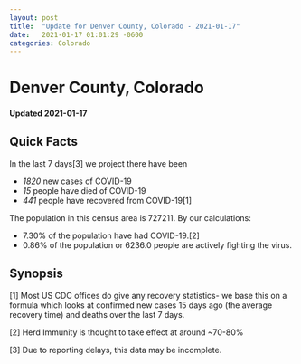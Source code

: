 ```yaml
---
layout: post
title:  "Update for Denver County, Colorado - 2021-01-17"
date:   2021-01-17 01:01:29 -0600
categories: Colorado
---
```


# Denver County, Colorado
#### Updated 2021-01-17

## Quick Facts

In the last 7 days[3] we project there have been
- *1820* new cases of COVID-19
- *15* people have died of COVID-19
- *441* people have recovered from COVID-19[1]

The population in this census area is 727211. By our calculations:
- 7.30% of the population have had COVID-19.[2]
- 0.86% of the population or 6236.0 people are actively fighting the virus.

## Synopsis




[1] Most US CDC offices do give any recovery statistics- we base this on a formula which looks at confirmed new cases
15 days ago (the average recovery time) and deaths over the last 7 days.

[2] Herd Immunity is thought to take effect at around ~70-80%

[3] Due to reporting delays, this data may be incomplete.
 
    